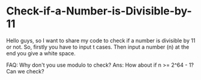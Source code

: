 # Check-if-a-Number-is-Divisible-by-11

Hello guys, so I want to share my code to check if a number is divisible by 11 or not.
So, firstly you have to input t cases. Then input a number (n) at the end you give a white space.

FAQ:
Why don't you use modulo to check? 
Ans: How about if n >= 2^64 - 1? Can we check?
